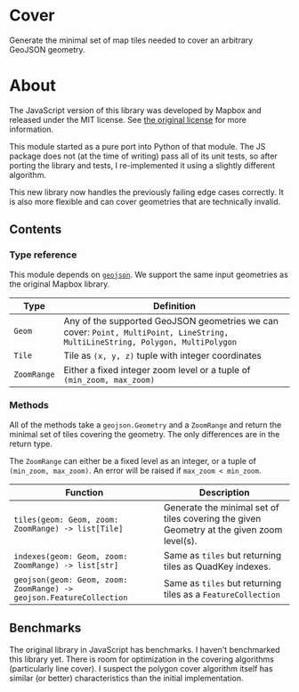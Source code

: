 Cover
===

Generate the minimal set of map tiles needed to cover an arbitrary GeoJSON geometry.

# About

The JavaScript version of this library was developed by Mapbox and released under the MIT license. See [the original license](https://github.com/mapbox/tile-cover/blob/master/LICENSE) for more information.

This module started as a pure port into Python of that module.
The JS package does not (at the time of writing) pass all of its unit tests,
so after porting the library and tests, I re-implemented it using a slightly different algorithm.

This new library now handles the previously failing edge cases correctly.
It is also more flexible and can cover geometries that are technically invalid.

## Contents

### Type reference

This module depends on [`geojson`](https://pypi.org/project/geojson/).
We support the same input geometries as the original Mapbox library.

| Type | Definition |
| ---- | ---------- |
| `Geom` | Any of the supported GeoJSON geometries we can cover: `Point, MultiPoint, LineString, MultiLineString, Polygon, MultiPolygon` |
| `Tile` | Tile as `(x, y, z)` tuple with integer coordinates | |
| `ZoomRange` | Either a fixed integer zoom level or a tuple of `(min_zoom, max_zoom)` |


### Methods

All of the methods take a `geojson.Geometry` and a `ZoomRange` and return the minimal set of tiles covering the geometry.
The only differences are in the return type.

The `ZoomRange` can either be a fixed level as an integer, or a tuple of `(min_zoom, max_zoom)`.
An error will be raised if `max_zoom < min_zoom`.

| Function | Description |
| -------- | ----------- |
| `tiles(geom: Geom, zoom: ZoomRange) -> list[Tile]` | Generate the minimal set of tiles covering the given Geometry at the given zoom level(s). |
| `indexes(geom: Geom, zoom: ZoomRange) -> list[str]` | Same as `tiles` but returning tiles as QuadKey indexes. |
| `geojson(geom: Geom, zoom: ZoomRange) -> geojson.FeatureCollection` | Same as `tiles` but returning tiles as a `FeatureCollection` |


## Benchmarks

The original library in JavaScript has benchmarks.
I haven't benchmarked this library yet.
There is room for optimization in the covering algorithms (particularly line cover).
I suspect the polygon cover algorithm itself has similar (or better) characteristics than the initial implementation.
